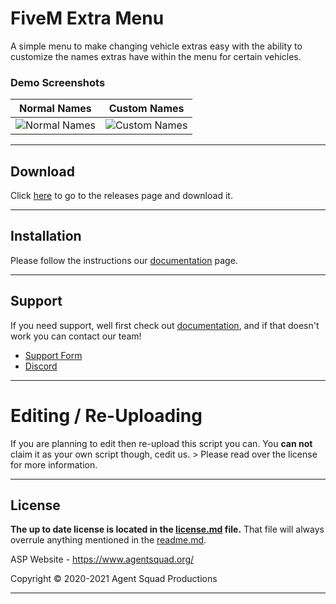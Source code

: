 # FiveM Extra Menu
A simple menu to make changing vehicle extras easy with the ability to customize the names extras have within the menu for certain vehicles.

### Demo Screenshots

|Normal Names|Custom Names|
|:-:|:-:|
|![Normal Names](https://agentsquad.org/img/showcase/extramenu/NormalExtras.png)|![Custom Names](https://agentsquad.org/img/showcase/extramenu/CustomNames.png)|

--------

## Download

Click [here](https://github.com/Agent-Squad-Productions/extramenu/releases) to go to the releases page and download it.

--------

## Installation
Please follow the instructions our [documentation][docsLink] page.

--------

## Support
If you need support, well first check out [documentation][docsLink], and if that doesn't work you can contact our team!

- [Support Form](https://billing.agentsquad.org/submitticket.php)
- [Discord](https://discord.agentsquad.org)


--------

# Editing / Re-Uploading

If you are planning to edit then re-upload this script you can. You **can not** claim it as your own script though, cedit us.
    > Please read over the license for more information.

--------

## License
**The up to date license is located in the [license.md](LICENSE.md) file.**
That file will always overrule anything mentioned in the [readme.md](README.md).


ASP Website - https://www.agentsquad.org/

Copyright © 2020-2021 Agent Squad Productions

----


[docsLink]: https://docs.agentsquad.org/